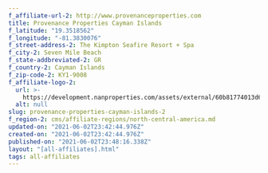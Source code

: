 ```yaml
---
f_affiliate-url-2: http://www.provenanceproperties.com
title: Provenance Properties Cayman Islands
f_latitude: "19.3518562"
f_longitude: "-81.3830076"
f_street-address-2: The Kimpton Seafire Resort + Spa­
f_city-2: Seven Mile Beach­
f_state-addbreviated-2: GR­
f_country-2: Cayman Islands
f_zip-code-2: KY1-9008
f_affiliate-logo-2:
  url: >-
    https://development.nanproperties.com/assets/external/60b81774013d68a756b1e1cf_6077d8557a4adf471f5f6c31_603310d819fa8content_ppci_colour_rgb-1.jpeg
  alt: null
slug: provenance-properties-cayman-islands-2
f_region-2: cms/affiliate-regions/north-central-america.md
updated-on: "2021-06-02T23:42:44.976Z"
created-on: "2021-06-02T23:42:44.976Z"
published-on: "2021-06-02T23:48:16.338Z"
layout: "[all-affiliates].html"
tags: all-affiliates
---
```

